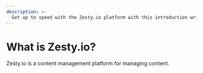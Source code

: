 ```yaml
---
description: >-
  Get up to speed with the Zesty.io platform with this introduction written for developers.
---
```


# What is Zesty.io?

Zesty.io is a content management platform for managing content.

